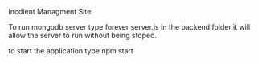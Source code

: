 Incdient Managment Site


To run mongodb server type forever server.js in the backend folder it will allow the server to run without being stoped.

to start the application type npm start 
